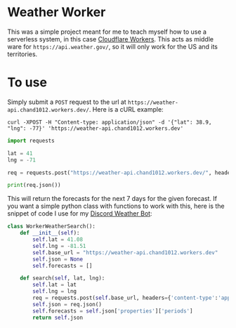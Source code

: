 # Weather Worker

This was a simple project meant for me to teach myself how to use a serverless system, in this case [Cloudflare Workers](https://workers.cloudflare.com/). This acts as middle ware for `https://api.weather.gov/`, so it will only work for the US and its territories.

# To use

Simply submit a `POST` request to the url at `https://weather-api.chand1012.workers.dev/`. Here is a cURL example:

`curl -XPOST -H "Content-type: application/json" -d '{"lat": 38.9, "lng": -77}' 'https://weather-api.chand1012.workers.dev'`

```Python
import requests

lat = 41
lng = -71

req = requests.post("https://weather-api.chand1012.workers.dev/", headers={'content-type':'application/json'}, json={'lat':lat, 'lng':lng})

print(req.json())
```

This will return the forecasts for the next 7 days for the given forecast. If you want a simple python class with functions to work with this, here is the snippet of code I use for my [Discord Weather Bot](https://github.com/chand1012/discord-weather-bot):

```Python
class WorkerWeatherSearch():
    def __init__(self):
        self.lat = 41.08
        self.lng = -81.51
        self.base_url = "https://weather-api.chand1012.workers.dev"
        self.json = None
        self.forecasts = []

    def search(self, lat, lng):
        self.lat = lat
        self.lng = lng
        req = requests.post(self.base_url, headers={'content-type':'application/json'}, json={'lat':lat, 'lng':lng})
        self.json = req.json()
        self.forecasts = self.json['properties']['periods']
        return self.json
```
